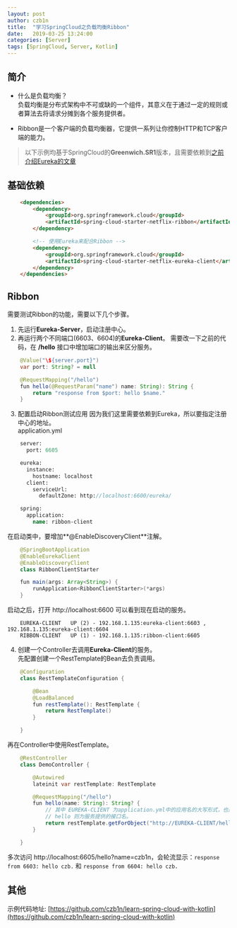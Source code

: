 ```yaml
---
layout: post
author: czb1n
title:  "学习SpringCloud之负载均衡Ribbon"
date:   2019-03-25 13:24:00
categories: [Server]
tags: [SpringCloud, Server, Kotlin]
---
```


## 简介
- 什么是负载均衡？  
负载均衡是分布式架构中不可或缺的一个组件，其意义在于通过一定的规则或者算法去将请求分摊到各个服务提供者。

- Ribbon是一个客户端的负载均衡器，它提供一系列让你控制HTTP和TCP客户端的能力。

> 以下示例均基于SpringCloud的**Greenwich.SR1**版本，且需要依赖到[之前介绍Eureka的文章](http://www.zbin.tech/2019/03/21/spring-cloud-eureka-basic.html)

## 基础依赖

``` Html
    <dependencies>
        <dependency>
            <groupId>org.springframework.cloud</groupId>
            <artifactId>spring-cloud-starter-netflix-ribbon</artifactId>
        </dependency>

        <!-- 使用Eureka来配合Ribbon -->
        <dependency>
            <groupId>org.springframework.cloud</groupId>
            <artifactId>spring-cloud-starter-netflix-eureka-client</artifactId>
        </dependency>
    </dependencies>
```

## Ribbon
需要测试Ribbon的功能，需要以下几个步骤。

1. 先运行**Eureka-Server**，启动注册中心。
2. 再运行两个不同端口(6603、6604)的**Eureka-Client**。
需要改一下之前的代码，在 **/hello** 接口中增加端口的输出来区分服务。
``` Java
    @Value("\${server.port}")
    var port: String? = null

    @RequestMapping("/hello")
    fun hello(@RequestParam("name") name: String): String {
        return "response from $port: hello $name."
    }
```

3. 配置启动Ribbon测试应用
因为我们这里需要依赖到Eureka，所以要指定注册中心的地址。  
application.yml  
``` Sass
    server:
      port: 6605

    eureka:
      instance:
        hostname: localhost
      client:
        serviceUrl:
          defaultZone: http://localhost:6600/eureka/

    spring:
      application:
        name: ribbon-client
```
在启动类中，要增加**@EnableDiscoveryClient**注解。
``` Java
    @SpringBootApplication
    @EnableEurekaClient
    @EnableDiscoveryClient
    class RibbonClientStarter

    fun main(args: Array<String>) {
        runApplication<RibbonClientStarter>(*args)
    }
```
启动之后，打开 http://localhost:6600 可以看到现在启动的服务。
```
    EUREKA-CLIENT	UP (2) - 192.168.1.135:eureka-client:6603 , 192.168.1.135:eureka-client:6604
    RIBBON-CLIENT	UP (1) - 192.168.1.135:ribbon-client:6605
```
4. 创建一个Controller去调用**Eureka-Client**的服务。  
先配置创建一个RestTemplate的Bean去负责调用。
``` Java
    @Configuration
    class RestTemplateConfiguration {

        @Bean
        @LoadBalanced
        fun restTemplate(): RestTemplate {
            return RestTemplate()
        }

    }
```
再在Controller中使用RestTemplate。
``` Java
    @RestController
    class DemoController {

        @Autowired
        lateinit var restTemplate: RestTemplate

        @RequestMapping("/hello")
        fun hello(name: String): String? {
            // 其中 EUREKA-CLIENT 为application.yml中的应用名的大写形式，也是注册中心中显示的名字。
            // hello 则为服务提供的接口名。
            return restTemplate.getForObject("http://EUREKA-CLIENT/hello?name=$name", String::class.java)
        }

    }
```

多次访问 http://localhost:6605/hello?name=czb1n，会轮流显示：``` response from 6603: hello czb. ``` 和 ``` response from 6604: hello czb. ```

## 其他

示例代码地址: [https://github.com/czb1n/learn-spring-cloud-with-kotlin](https://github.com/czb1n/learn-spring-cloud-with-kotlin)
